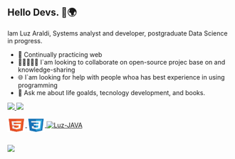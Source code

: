## Hello Devs. 👋🌍
Iam Luz Araldi, Systems analyst and developer, postgraduate Data Science in progress.

- 🔭 Continually practicing web
- 🧑🏾‍🤝‍🧑🏿 I`am looking to collaborate on open-source projec base on and knowledge-sharing 
- 🌐 I`am looking for help with people whoa has best experience in using programming
- 💬 Ask me about life goalds, tecnology development, and books.

<div>
  <a href="https://github.com/luzgiomar">
  <img height="180em" src="https://github-readme-stats.vercel.app/api?username=luzgiomar&show_icons=true&theme=dracula&include_all_commits=true&count_private=true"/>
  <img height="180em" src="https://github-readme-stats.vercel.app/api/top-langs/?username=luzgiomar&layout=compact&langs_count=7&theme=dracula"/>
</div> 

<div style="display: inline_block"><br>

  <div>

  <img align="center" alt="Luz-HTML" height="30" width="40" src="https://raw.githubusercontent.com/devicons/devicon/master/icons/html5/html5-original.svg">
  <img align="center" alt="Luz-CSS" height="30" width="40" src="https://raw.githubusercontent.com/devicons/devicon/master/icons/css3/css3-original.svg">
  <img align="center" alt="Luz-JAVA" height="30" width="40" <svg viewBox="0 0 128 128">
            <path fill="#36697f" d="M23.188.019 114.438 20h9.874v108h-103.5a6.5 6.5 0 0 1-6.5-6.5V94.287L22.996.3Z"></path><path fill="#37a5cc" d="M23.188 0h85.75a6.5 6.5 0 0 1 6.5 6.5V90h-92.25z"></path><path fill="#7dc6dd" d="M23.188 90V0l-19.5 11.75v90z"></path><path fill="#fff" d="M68.53 19c-11.828 0-18.455 6,84-18,81 14,464h11,684c.285-3,135 2,21-5,771 6,413-5,771 3,634 0 5,842 1,639 5,842 4,916v1,71c0 4,133-3,633 5,273-7,196 5,273h-3,848v8,336h3,848c3,563 0 8,978,927 8,978 6,342v1,496c0 4,488-2,85 6,555-7,197 6,555-4,987 0-7,054-2,85-7,41-5,843H49,15c,784 7,34 5,772 14,678 19,737 14,678 10,901 0 18,952-5,914 18,952-13,965v-3,349c0-6,484-5,913-9,833-10,83-10,688 4,917-1,14 8,907-4,773 8,907-8,977v-2,708C85,915 24,13 78,647 19 68,53 19zM41,3 98,865v18,9h4,05v-12,69l3,347 12,69h4,455v-.026l3,16-12,177v12,204h4,481v-18,9h-5,778l.027,053-3,996 15,12-3,807-15,174zm27,318 0-5,4 18,9h4,698l1,053-4,13h5,67l1,16 4,13h4,807l-5,697-18,9Zm13,94 0 5,345 8,91-5,967 9,99h5,184l3,7-7,127 3,644 7.128h5.32l-5.968-10.395 5.373-8.505h-4.995l-3.267 6.02H90.9l-3.186-6.02zm-10.808 3.106 1.97 8.154h-3.887Z"></path>
            </svg>
          
 </div>

 ##
 
 <div>

  <a href = "mailto:coachingluz@gmail.com"><img src="https://img.shields.io/badge/-Gmail-%23333?style=for-the-badge&logo=gmail&logoColor=white" target="_blank"></a>
 
 </div>
